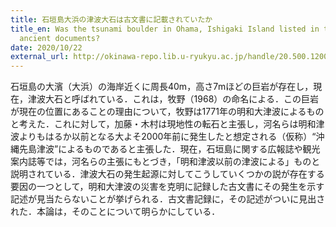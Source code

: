 ```yaml
---
title: 石垣島大浜の津波大石は古文書に記載されていたか
title_en: Was the tsunami boulder in Ohama, Ishigaki Island listed in the
  ancient documents?
date: 2020/10/22
external_url: http://okinawa-repo.lib.u-ryukyu.ac.jp/handle/20.500.12001/24626
---
```

石垣島の大濱（大浜）の海岸近くに周長40m，高さ7mほどの巨岩が存在し，現在，津波大石と呼ばれている．これは，牧野（1968）の命名による．この巨岩が現在の位置にあることの理由について，牧野は1771年の明和大津波によるものと考えた．これに対して，加藤・木村は現地性の転石と主張し，河名らは明和津波よりもはるか以前となる大よそ2000年前に発生したと想定される（仮称）“沖縄先島津波”によるものであると主張した．現在，石垣島に関する広報誌や観光案内誌等では，河名らの主張にもとづき，「明和津波以前の津波による」ものと説明されている．津波大石の発生起源に対してこうしていくつかの説が存在する要因の一つとして，明和大津波の災害を克明に記録した古文書にその発生を示す記述が見当たらないことが挙げられる．古文書記録に，その記述がついに見出された．本論は，そのことについて明らかにしている．
